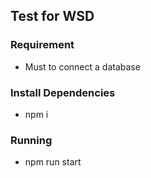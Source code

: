## Test for WSD

### Requirement
* Must to connect a database

### Install Dependencies
* npm i

### Running
* npm run start
